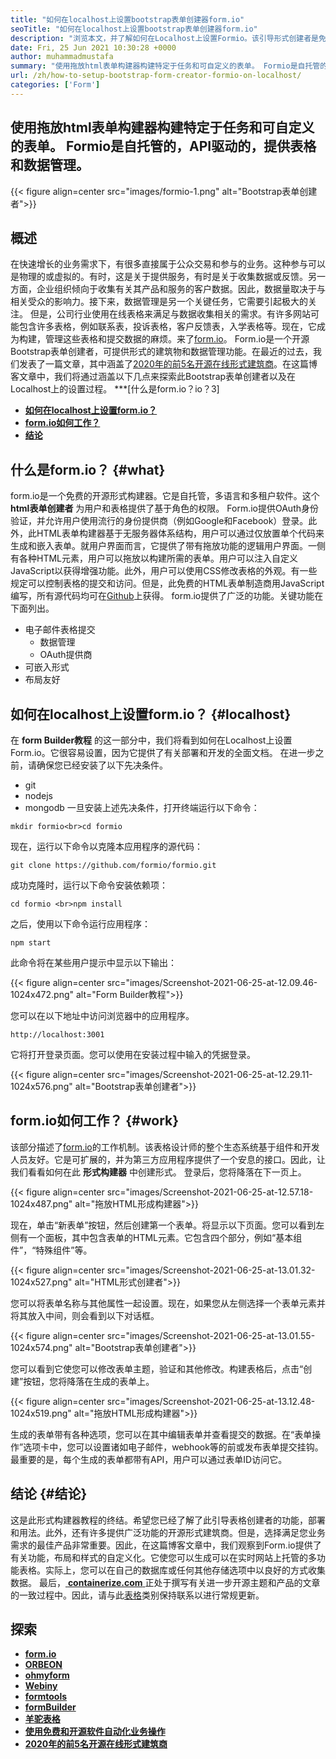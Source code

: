 ```yaml
---
title: "如何在localhost上设置bootstrap表单创建器form.io" 
seoTitle: "如何在localhost上设置bootstrap表单创建器form.io" 
description: "浏览本文，并了解如何在Localhost上设置Formio。该引导形式创建者是免费的，可扩展的，并提供了第三方集成。" 
date: Fri, 25 Jun 2021 10:30:28 +0000
author: muhammadmustafa
summary: "使用拖放html表单构建器构建特定于任务和可自定义的表单。 Formio是自托管的，API驱动的，提供表格和数据管理。" 
url: /zh/how-to-setup-bootstrap-form-creator-formio-on-localhost/
categories: ['Form']
---
```


## 使用拖放html表单构建器构建特定于任务和可自定义的表单。 Formio是自托管的，API驱动的，提供表格和数据管理。

{{< figure align=center src="images/formio-1.png" alt="Bootstrap表单创建者">}}


## **概述** 
在快速增长的业务需求下，有很多直接属于公众交易和参与的业务。这种参与可以是物理的或虚拟的。有时，这是关于提供服务，有时是关于收集数据或反馈。另一方面，企业组织倾向于收集有关其产品和服务的客户数据。因此，数据量取决于与相关受众的影响力。接下来，数据管理是另一个关键任务，它需要引起极大的关注。
但是，公司行业使用在线表格来满足与数据收集相关的需求。有许多网站可能包含许多表格，例如联系表，投诉表格，客户反馈表，入学表格等。现在，它成为构建，管理这些表格和提交数据的麻烦。来了[form.io][1]。 Form.io是一个开源Bootstrap表单创建者，可提供形式的建筑物和数据管理功能。在最近的过去，我们发表了一篇文章，其中涵盖了[2020年的前5名开源在线形式建筑商][2]。在这篇博客文章中，我们将通过涵盖以下几点来探索此Bootstrap表单创建者以及在Localhost上的设置过程。
***[什么是form.io？io？3]
* **[如何在localhost上设置form.io？][4]** 
* **[form.io如何工作？][5]** 
* **[结论][6]** 

## 什么是form.io？ {#what}

form.io是一个免费的开源形式构建器。它是自托管，多语言和多租户软件。这个 **html表单创建者** 为用户和表格提供了基于角色的权限。 Form.io提供OAuth身份验证，并允许用户使用流行的身份提供商（例如Google和Facebook）登录。此外，此HTML表单构建器基于无服务器体系结构，用户可以通过仅放置单个代码来生成和嵌入表单。就用户界面而言，它提供了带有拖放功能的逻辑用户界面。一侧有各种HTML元素，用户可以拖放以构建所需的表单。用户可以注入自定义JavaScript以获得增强功能。此外，用户可以使用CSS修改表格的外观。有一些规定可以控制表格的提交和访问。但是，此免费的HTML表单制造商用JavaScript编写，所有源代码均可在[Github][7]上获得。
form.io提供了广泛的功能。关键功能在下面列出。
* 电子邮件表格提交
  * 数据管理
  * OAuth提供商
* 可嵌入形式
* 布局友好

## 如何在localhost上设置form.io？ {#localhost}

在 **form Builder教程** 的这一部分中，我们将看到如何在Localhost上设置Form.io。它很容易设置，因为它提供了有关部署和开发的全面文档。
在进一步之前，请确保您已经安装了以下先决条件。
  * git
  * nodejs
  * mongodb
一旦安装上述先决条件，打开终端运行以下命令：
```
mkdir formio<br>cd formio
```
现在，运行以下命令以克隆本应用程序的源代码：
```
git clone https://github.com/formio/formio.git
```
成功克隆时，运行以下命令安装依赖项：
```
cd formio <br>npm install
```
之后，使用以下命令运行应用程序：
```
npm start 
```
此命令将在某些用户提示中显示以下输出：

{{< figure align=center src="images/Screenshot-2021-06-25-at-12.09.46-1024x472.png" alt="Form Builder教程">}}

您可以在以下地址中访问浏览器中的应用程序。
```
http://localhost:3001 
```
它将打开登录页面。您可以使用在安装过程中输入的凭据登录。

{{< figure align=center src="images/Screenshot-2021-06-25-at-12.29.11-1024x576.png" alt="Bootstrap表单创建者">}}


## form.io如何工作？ {#work}

该部分描述了[form.io][1]的工作机制。该表格设计师的整个生态系统基于组件和开发人员友好。它是可扩展的，并为第三方应用程序提供了一个安息的接口。因此，让我们看看如何在此 **形式构建器** 中创建形式。
登录后，您将降落在下一页上。

{{< figure align=center src="images/Screenshot-2021-06-25-at-12.57.18-1024x487.png" alt="拖放HTML形成构建器">}}

现在，单击“新表单”按钮，然后创建第一个表单。将显示以下页面。您可以看到左侧有一个面板，其中包含表单的HTML元素。它包含四个部分，例如“基本组件”，“特殊组件”等。

{{< figure align=center src="images/Screenshot-2021-06-25-at-13.01.32-1024x527.png" alt="HTML形式创建者">}}

您可以将表单名称与其他属性一起设置。现在，如果您从左侧选择一个表单元素并将其放入中间，则会看到以下对话框。

{{< figure align=center src="images/Screenshot-2021-06-25-at-13.01.55-1024x574.png" alt="Bootstrap表单创建者">}}

您可以看到它使您可以修改表单主题，验证和其他修改。构建表格后，点击“创建”按钮，您将降落在生成的表单上。

{{< figure align=center src="images/Screenshot-2021-06-25-at-13.12.48-1024x519.png" alt="拖放HTML形成构建器">}}

生成的表单带有各种选项，您可以在其中编辑表单并查看提交的数据。在“表单操作”选项卡中，您可以设置诸如电子邮件，webhook等的前或发布表单提交挂钩。最重要的是，每个生成的表单都带有API，用户可以通过表单ID访问它。

## 结论 {#结论}

这是此形式构建器教程的终结。希望您已经了解了此引导表格创建者的功能，部署和用法。此外，还有许多提供广泛功能的开源形式建筑商。但是，选择满足您业务需求的最佳产品非常重要。因此，在这篇博客文章中，我们观察到Form.io提供了有关功能，布局和样式的自定义化。它使您可以生成可以在实时网站上托管的多功能表格。实际上，您可以在自己的数据库或任何其他存储选项中以良好的方式收集数据。
最后，[ **containerize.com** ][8]正处于撰写有关进一步开源主题和产品的文章的一致过程中。因此，请与此[表格][9]类别保持联系以进行常规更新。

## 探索
* **[form.io][1]** 
* **[ORBEON][10]** 
* **[ohmyform][11]** 
* **[Webiny][12]** 
* **[formtools][13]** 
* **[formBuilder][14]** 
* **[羊驼表格][15]** 
* [ **使用免费和开源软件自动化业务操作** ][16]
* [ **2020年的前5名开源在线形式建筑商** ][2]



[1]: https://products.containerize.com/form/formio/
[2]: https://blog.containerize.com/form/top-5-open-source-online-form-builders-in-year-2020/
[3]: #what
[4]: #localhost
[5]: #work
[6]: #Conclusion
[7]: https://github.com/formio/formio
[8]: https://www.containerize.com/
[9]: https://products.containerize.com/form/
[10]: https://products.containerize.com/form/orbeon/
[11]: https://products.containerize.com/form/ohmyform/
[12]: https://products.containerize.com/form/webiny/
[13]: https://products.containerize.com/form/formtools/
[14]: https://products.containerize.com/form/formbuilder/
[15]: https://products.containerize.com/form/alpaca/
[16]: https://blog.containerize.com/blogging/automate-business-operations-using-open-source-software/
